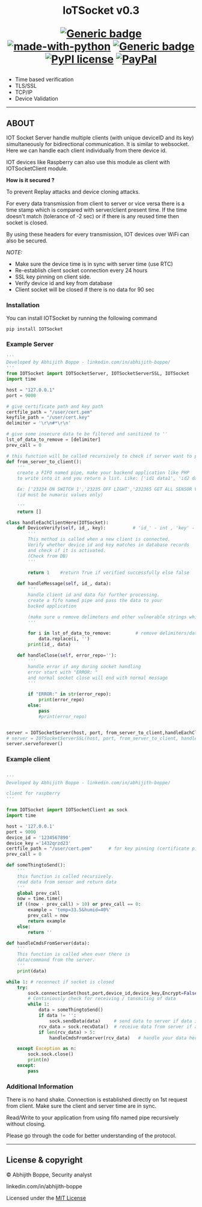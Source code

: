 <h1 align="center">
  IoTSocket v0.3
<div align="center">

[![Generic badge](https://img.shields.io/badge/Made_By-ABHIJITH_BOPPE-BLUE.svg)](https://www.linkedin.com/in/abhijith-boppe/)  
[![made-with-python](https://img.shields.io/badge/Made%20with-Python-1f425f.svg)](https://www.python.org/) [![Generic badge](https://img.shields.io/badge/pypi_package-0.3.3-DARKGREEN.svg)](https://pypi.org/project/IOTSocket/) [![PyPI license](https://img.shields.io/pypi/l/ansicolortags.svg)](https://github.com/AbhijithAJ/IOTSocket/blob/master/LICENSE) [![PayPal](https://img.shields.io/badge/donate-PayPal-blue.svg)](https://www.paypal.me/abhijithboppe)     
</div>


</h1>

 - Time based verification
 - TLS/SSL 
 - TCP/IP
 - Device Validation
---
## ABOUT

IOT Socket Server handle multiple clients (with unique deviceID and its key) simultaneously for bidirectional communication.
It is similar to websocket. Here we can handle each client individually from there device id.

IOT devices like Raspberry can also use this module as client with IOTSocketClient module.


**How is it secured ?**

To prevent Replay attacks and device cloning attacks.

For every data transmission from client to server or vice versa there is a time stamp which is compared with server/client present time. If the time doesn't match (tolerance of -2 sec) or if there is any reused time then socket is closed.

By using these headers for every transmission, IOT devices over WiFi can also be secured.

*NOTE:*
- Make sure the device time is in sync with server time (use RTC)
- Re-establish client socket connection every 24 hours
- SSL key pinning on client side.
- Verify device id and key from database
- Client socket will be closed if there is no data for 90 sec

### Installation
You can install IOTSocket by running the following command
```
pip install IOTSocket
```
### Example Server
```python
'''
Developed by Abhijith Boppe - linkedin.com/in/abhijith-boppe/
'''
from IOTSocket import IOTSocketServer, IOTSocketServerSSL, IOTSocket
import time

host = "127.0.0.1"
port = 9000

# give certificate path and key path
certfile_path = "/user/cert.pem"
keyfile_path = "/user/cert.key"
delimiter = '\r\n#*\r\n'

# give some insecure data te be filtered and sanitized to ''
lst_of_data_to_remove = [delimiter]
prev_call = 0

# this function will be called recursively to check if server want to push any data
def from_server_to_client():
    '''
    create a FIFO named pipe, make your backend application like PHP
    to write into it and you return a list. Like: ['id1 data1', 'id2 data2', 'id3 data3', .....]

    Ex: ['23234 ON SWITCH 1','23235 OFF LIGHT','232365 GET ALL SENSOR VALUES']
    (id must be numaric values only)
    
    '''
    return []

class handleEachClientHere(IOTSocket):
    def DeviceVerify(self, id_, key):          # 'id_' - int , 'key' - string
        '''
        This method is called when a new client is connected.
        Verify whether device id and key matches in database records
        and check if it is activated.
        (Check from DB)
        '''
        
        return 1    #return True if verified successfully else false

    def handleMessage(self, id_, data):
        '''
        handle client id and data for further processing.
        create a fifo named pipe and pass the data to your
        backed application

        (make sure u remove delimeters and other vulnerable strings which effect the backend application)
        '''

        for i in lst_of_data_to_remove:         # remove delimiters/data, if any are present in client data to prevent clashes
            data.replace(i, '')
        print(id_, data)

    def handleClose(self, error_repo=''):
        '''
        handle error if any during socket handling
        error start with "ERROR: "
        and normal socket close will end with normal message
        '''

        if "ERROR:" in str(error_repo):
            print(error_repo)
        else:
            pass
            #print(error_repo)


server = IOTSocketServer(host, port, from_server_to_client,handleEachClientHere)        # without ssl
# server = IOTSocketServerSSL(host, port, from_server_to_client, handleEachClientHere, certfile = certfile_path, keyfile = keyfile_path)
server.serveforever()
```
### Example client
```python

'''
Developed by Abhijith Boppe - linkedin.com/in/abhijith-boppe/

client for raspberry 
'''

from IOTSocket import IOTSocketClient as sock
import time

host = '127.0.0.1'
port = 9000
device_id = '1234567890'
device_key ='1432qrzd23'
certfile_path = "/user/cert.pem"      # for key pinning (certificate pinning)
prev_call = 0

def someThingtoSend():
    '''
    this function is called recursively.
    read data from sensor and return data
    '''
    global prev_call
    now = time.time()
    if ((now - prev_call) > 10) or prev_call == 0:
        example = 'temp=33.5&humid=40%'
        prev_call = now
        return example
    else:
        return ''

def handleCmdsFromServer(data):
    '''
    This function is called when ever there is 
    data/command from the server.
    '''
    print(data)

while 1: # reconnect if socket is closed
    try:
        sock.connectionSet(host,port,device_id,device_key,Encrypt=False, cert_path= certfile_path)  # set IOT Socket connection with valid Device ID and Key.
        # Continiously check for receiving / tansmiting of data
        while 1:
            data = someThingtoSend()
            if data != '':
                sock.sendData(data)     # send data to server if data is available to send
            rcv_data = sock.recvData()  # receive data from server if available
            if len(rcv_data) > 5:
                handleCmdsFromServer(rcv_data)   # handle your data here

    except Exception as n:
        sock.sock.close()
        print(n)
    except:
        pass


```

### Additional Information

There is no hand shake. Connection is established directly on 1st request from client. Make sure the client and server time are in sync.

Read/Write to your application from using fifo named pipe recursively without closing. 

Please go through the code for better understanding of the protocol.

---
## License & copyright
© Abhijith Boppe, Security analyst

linkedin.com/in/abhijith-boppe

Licensed under the [MIT License](LICENSE)

